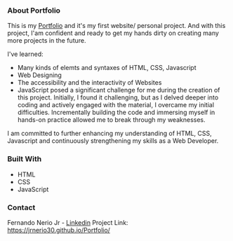 ### About Portfolio

This is my [Portfolio](https://jrnerio30.github.io/Portfolio/) and it's my first website/ personal project.
And with this project, I'am confident and ready to get my hands dirty on creating many more projects in the future.

I've learned:
* Many kinds of elemts and syntaxes of HTML, CSS, Javascript
* Web Designing
* The accessibility and the interactivity of Websites
* JavaScript posed a significant challenge for me during the creation of this project. Initially, I found it challenging, but as I delved deeper into coding and actively engaged with the material, I overcame my initial difficulties. Incrementally building the code and immersing myself in hands-on practice allowed me to break through my weaknesses. 

I am committed to further enhancing my understanding of HTML, CSS, Javascript and continuously strengthening my skills as a Web Developer.

### Built With

* HTML
* CSS
* JavaScript

### Contact

Fernando Nerio Jr - [Linkedin](www.linkedin.com/in/fernandoneriojr)
Project Link: https://jrnerio30.github.io/Portfolio/
